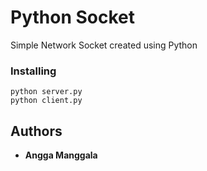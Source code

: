 # Python Socket
Simple Network Socket created using Python

### Installing
```
python server.py
python client.py
```

## Authors

* **Angga Manggala**
